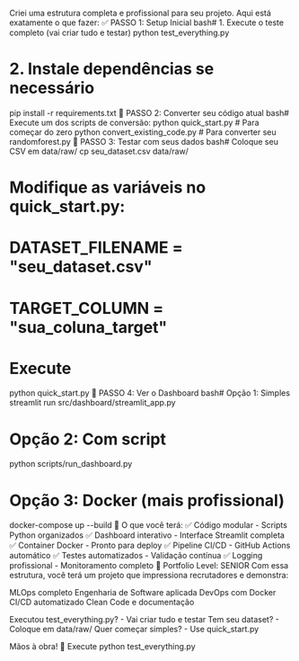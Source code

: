 
Criei uma estrutura completa e profissional para seu projeto. Aqui está exatamente o que fazer:
✅ PASSO 1: Setup Inicial
bash# 1. Execute o teste completo (vai criar tudo e testar)
python test_everything.py

# 2. Instale dependências se necessário
pip install -r requirements.txt
🔄 PASSO 2: Converter seu código atual
bash# Execute um dos scripts de conversão:
python quick_start.py          # Para começar do zero
python convert_existing_code.py    # Para converter seu randomforest.py
🚀 PASSO 3: Testar com seus dados
bash# Coloque seu CSV em data/raw/
cp seu_dataset.csv data/raw/

# Modifique as variáveis no quick_start.py:
# DATASET_FILENAME = "seu_dataset.csv"
# TARGET_COLUMN = "sua_coluna_target"

# Execute
python quick_start.py
📱 PASSO 4: Ver o Dashboard
bash# Opção 1: Simples
streamlit run src/dashboard/streamlit_app.py

# Opção 2: Com script
python scripts/run_dashboard.py

# Opção 3: Docker (mais profissional)
docker-compose up --build
💎 O que você terá:
✅ Código modular - Scripts Python organizados
✅ Dashboard interativo - Interface Streamlit completa
✅ Container Docker - Pronto para deploy
✅ Pipeline CI/CD - GitHub Actions automático
✅ Testes automatizados - Validação contínua
✅ Logging profissional - Monitoramento completo
🎊 Portfolio Level: SENIOR
Com essa estrutura, você terá um projeto que impressiona recrutadores e demonstra:

MLOps completo
Engenharia de Software aplicada
DevOps com Docker
CI/CD automatizado
Clean Code e documentação


Executou test_everything.py? - Vai criar tudo e testar
Tem seu dataset? - Coloque em data/raw/
Quer começar simples? - Use quick_start.py

Mãos à obra! 🚀 Execute python test_everything.py
